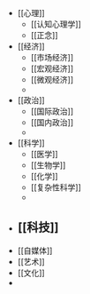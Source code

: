 - [[心理]]
	- [[认知心理学]]
	- [[正念]]
- [[经济]]
	- [[市场经济]]
	- [[宏观经济]]
	- [[微观经济]]
	-
- [[政治]]
	- [[国际政治]]
	- [[国内政治]]
	-
- [[科学]]
	- [[医学]]
	- [[生物学]]
	- [[化学]]
	- [[复杂性科学]]
	-
- [[科技]]
	-
- [[自媒体]]
- [[艺术]]
- [[文化]]
-
